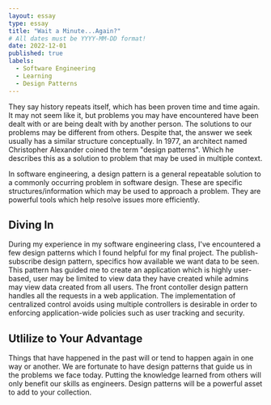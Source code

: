 ```yaml
---
layout: essay
type: essay
title: "Wait a Minute...Again?"
# All dates must be YYYY-MM-DD format!
date: 2022-12-01
published: true
labels:
  - Software Engineering
  - Learning
  - Design Patterns
---
```


They say history repeats itself, which has been proven time and time again. It may not seem like it, but problems you may have encountered have been dealt with or are being dealt with by another person. The solutions to our problems may be different from others. Despite that, the answer we seek usually has a similar structure conceptually. In 1977, an architect named Christopher Alexander coined the term "design patterns". Which he describes this as a solution to problem that may be used in multiple context.

In software engineering, a design pattern is a general repeatable solution to a commonly occurring problem in software design. These are specific structures/information which may be used to approach a problem. They are powerful tools which help resolve issues more efficiently. 

## Diving In 

During my experience in my software engineering class, I've encountered a few design patterns which I found helpful for my final project. The publish-subscribe design pattern, specifics how available we want data to be seen. This pattern has guided me to create an application which is highly user-based, user may be limited to view data they have created while admins may view data created from all users. The front contoller design pattern handles all the requests in a web application. The implementation of centralized control avoids using multiple controllers is desirable in order to enforcing application-wide policies such as user tracking and security.

## Utlilize to Your Advantage

Things that have happened in the past will or tend to happen again in one way or another. We are fortunate to have design patterns that guide us in the problems we face today. Putting the knowledge learned from others will only benefit our skills as engineers. Design patterns will be a powerful asset to add to your collection.
